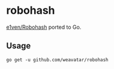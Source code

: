 # robohash

[e1ven/Robohash](https://github.com/e1ven/Robohash) ported to Go.

## Usage

```
go get -u github.com/weavatar/robohash
```
